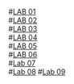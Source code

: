#[LAB 01](https://github.com/2303a51687/AIML-2024-25/blob/main/AIML%20LAB01.ipynb)\
#[LAB 02]( https://github.com/2303a51687/AIML-2024-25/blob/main/AIML%20LAB02.ipynb)\
#[LAB 03]( https://github.com/2303a51687/AIML-2024-25/blob/main/AIML%20LAB03.ipynb)\
#[LAB 04]( https://github.com/2303a51687/AIML-2024-25/blob/main/AIML%20LAB04.ipynb)\
#[LAB 05]( https://github.com/2303a51687/AIML-2024-25/blob/main/AIML%20LAB05.ipynb)\
#[LAB 06]( https://github.com/2303a51687/AIML-2024-25/blob/main/AIML%20LAB06.ipynb)\
#[Lab 07](https://github.com/2303a51687/AIML-2024-25/blob/main/AIML%20LAB07.ipynb.ipynb)\
#[Lab 08](https://github.com/2303a51687/AIML-2024-25/blob/main/Lab08-AIML.ipynb)
#[Lab 09](https://github.com/2303a51687/AIML-2024-25/blob/main/AIML%20LAB09.ipynb)

